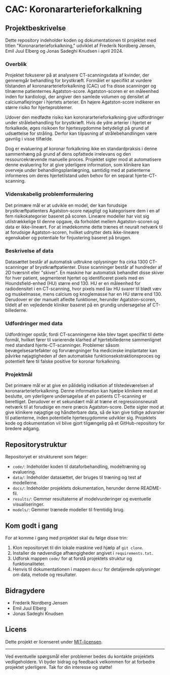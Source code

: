 # CAC: Koronararterieforkalkning

## Projektbeskrivelse

Dette repository indeholder koden og dokumentationen til projektet med titlen "Koronararterieforkalkning," udviklet af Frederik Nordberg Jensen, Emil Juul Elberg og Jonas Sadeghi Knudsen i april 2024.

### Overblik

Projektet fokuserer på at analysere CT-scanningsdata af kvinder, der gennemgår behandling for brystkræft. Formålet er specifikt at vurdere tilstanden af koronararterieforkalkning (CAC) ud fra disse scanninger og tilnærme patienternes Agatston-score. Agatston-scoren er en måleenhed inden for kardiologi, der angiver den samlede volumen og densitet af calciumaflejringer i hjertets arterier. En højere Agatston-score indikerer en større risiko for hjerteproblemer.

Udover den medfødte risiko kan koronararterieforkalkning give udfordringer under strålebehandling for brystkræft. Hvis de ydre arterier i hjertet er forkalkede, øges risikoen for hjertesygdomme betydeligt på grund af udsættelse for stråling. Derfor kan tilpasning af strålebehandlingen være gavnlig i visse tilfælde.

Dog er evaluering af koronar forkalkning ikke en standardpraksis i denne sammenhæng på grund af dens opfattede irrelevans og den ressourcekrævende manuelle proces. Projektet sigter mod at automatisere denne evaluering for at give yderligere information, som klinikere kan overveje under behandlingsplanlægning, samtidig med at patienterne informeres om deres hjertetilstand uden behov for en separat hjerte-CT-scanning.

### Videnskabelig problemformulering

Det primære mål er at udvikle en model, der kan forudsige brystkræftpatienters Agatston-score nøjagtigt og kategorisere dem i en af fem risikokategorier baseret på scoren. Lineære modeller har vist sig utilstrækkelige til denne opgave, da forholdet mellem Agatston-scoren og data er ikke-lineært. For at imødekomme dette trænes et neuralt netværk til at forudsige Agatston-scoren, hvilket udnytter dets ikke-lineære egenskaber og potentiale for finjustering baseret på brugen.

### Beskrivelse af data

Datasættet består af automatisk udtrukne oplysninger fra cirka 1300 CT-scanninger af brystkræftpatienter. Disse scanninger består af hundreder af 2D tværsnit eller "skiver". En maskine har automatisk behandlet disse skiver for hver patient, segmenteret hjertet og identificeret pixels med en Houndsfield-enhed (HU) større end 130. HU er en måleenhed for radiodensitet i en CT-scanning, hvor pixels med lav HU svarer til blødt væv og muskelmasse, mens calcium og knoglemasse har en HU større end 130. Derudover er der manuelt afledte funktioner, herunder Agatston-scoren, tildelt af en vejledende kliniker baseret på en grundig undersøgelse af CT-billederne.

### Udfordringer med data

Udfordringer opstår, fordi CT-scanningerne ikke blev taget specifikt til dette formål, hvilket fører til varierende klarhed af hjertebillederne sammenlignet med standard hjerte-CT-scanninger. Problemer såsom bevægelsesartefakter og forvrængninger fra medicinske implantater kan påvirke nøjagtigheden af den automatiske funktionsekstraktionsproces og potentielt føre til falske positive for koronar forkalkning.

### Projektmål

Det primære mål er at give en pålidelig indikation af tilstedeværelsen af koronararterieforkalkning. Denne information kan hjælpe klinikere med at beslutte, om yderligere undersøgelse af en patients CT-scanning er berettiget. Derudover er et sekundært mål at træne et regressionsneuralt netværk til at forudsige en mere præcis Agatston-score. Dette sigter mod at give klinikere nøjagtige og håndterbare data, så de kan give tidlige advarsler til patienterne, inden potentielle hjertesygdomme udvikler sig. Projektets kode og dokumentation vil blive gjort tilgængelig på et GitHub-repository for bredere adgang.

## Repositorystruktur

Repositoryet er struktureret som følger:

- `code/`: Indeholder koden til dataforbehandling, modeltræning og evaluering.
- `data/`: Indeholder datasættet, der bruges til træning og test af modellerne.
- `docs/`: Indeholder projektets dokumentation, herunder denne README-fil.
- `results/`: Gemmer resultaterne af modelvurderinger og eventuelle visualiseringer.
- `models/`: Gemmer trænede modeller til fremtidig brug.

## Kom godt i gang

For at komme i gang med projektet skal du følge disse trin:

1. Klon repositoryet til din lokale maskine ved hjælp af `git clone`.
2. Installer de nødvendige afhængigheder angivet i `requirements.txt`.
3. Udforsk mappen `code/` for at forstå projektets struktur og funktionaliteter.
4. Henvis til dokumentationen i mappen `docs/` for detaljerede oplysninger om data, metode og resultater.

## Bidragydere

- Frederik Nordberg Jensen
- Emil Juul Elberg
- Jonas Sadeghi Knudsen

## Licens

Dette projekt er licenseret under [MIT-licensen](LICENSE).

---

Ved eventuelle spørgsmål eller problemer bedes du kontakte projektets vedligeholdere. Vi byder bidrag og feedback velkommen for at forbedre projektet yderligere. Tak for din interesse og støtte!
